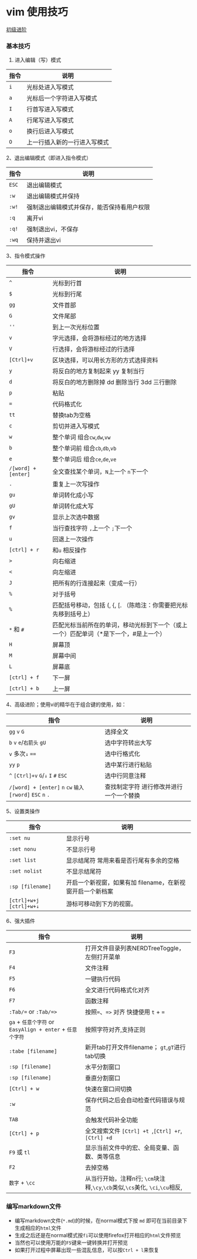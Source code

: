 # vim 使用技巧
[初级进阶](https://coolshell.cn/articles/5426.html)

### 基本技巧
1. 进入编辑（写）模式

|指令 |说明
|--------|--------
|`i`   | 光标处进入写模式
|`a`  | 光标后一个字符进入写模式
|`I`   | 行首写进入写模式
|`A`   | 行尾写进入写模式
|`o`   | 换行后进入写模式
|`O`   | 上一行插入新的一行进入写模式

2、退出编辑模式（即进入指令模式）

|指令 |说明
|--------|--------
|`ESC`  | 退出编辑模式
|`:w`   | 退出编辑模式并保持
|`:w!`  | 强制退出编辑模式并保存，能否保持看用户权限
|`:q`   | 离开vi
|`:q!`  | 强制退出vi，不保存
|`:wq`  | 保持并退出vi

3、指令模式操作

|指令 |说明
|--------|--------
|`^`   | 光标到行首
|`$`   | 光标到行尾
|`gg`  | 文件首部 
|`G` | 文件尾部
|`''`| 到上一次光标位置
|`v`  | 字元选择，会将游标经过的地方选择
|`V`  | 行选择，会将游标经过的行选择
|`[Ctrl]+v`  | 区块选择，可以用长方形的方式选择资料
|`y`  | 将反白的地方复制起来 yy 复制当行
|`d`  | 将反白的地方删除掉 dd 删除当行 3dd 三行删除
|`p`  | 粘贴
|`=`  | 代码格式化
|`tt`  | 替换tab为空格
|`c`  | 剪切并进入写模式
|`w`  | 整个单词 组合`cw`,`dw`,`vw`
|`b`  | 整个单词前 组合`cb`,`db`,`vb`
|`e`  | 整个单词后 组合`ce`,`de`,`ve`
|`/[word] + [enter]`  | 全文查找某个单词，`N`上一个 `n`下一个
|`.`  | 重复上一次写操作
|`gu`  | 单词转化成小写
|`gU`  | 单词转化成大写
|`gv`  | 显示上次选中数据
|`f`  | 当行查找字符 `,`上一个 `;`下一个
|`u`  | 回退上一次操作
|`[ctrl] + r`  | 和`u` 相反操作
|`>`  | 向右缩进
|`<`  | 向左缩进
|`J`  | 把所有的行连接起来（变成一行）
|`%`  | 对于括号
|`%` | 匹配括号移动，包括 (, {, [. （陈皓注：你需要把光标先移到括号上）
|`*` 和 `#`| 匹配光标当前所在的单词，移动光标到下一个（或上一个）匹配单词（*是下一个，#是上一个）
|`H`  | 屏幕顶
|`M`  | 屏幕中间
|`L`  | 屏幕底
|`[ctrl] + f`| 下一屏
|`[ctrl] + b`| 上一屏

4、高级进阶；使用vi的精华在于组合键的使用，如：

|指令 |说明
|--------|--------
|`gg` `v` `G` | 选择全文
|`b` `v` `e`/`右箭头` `gU` | 选中字符转出大写
|`v` 多次`↓` `==` | 选中行格式化
|`yy` `p` | 选中某行进行粘贴
|`^` `[Ctrl]+v` `G`/`↓` `I` `#` `ESC` | 选中行同意注释
|`/[word] + [enter]` `n` `cw` `输入[rword]` `ESC` `n` `.` | 查找制定字符 进行修改并进行一个一个替换

5、设置类操作

|指令 |说明
|--------|--------
|`:set nu`  | 显示行号
|`:set nonu`   | 不显示行号
|`:set list`  | 显示结尾符 常用来看是否行尾有多余的空格
|`:set nolist`  | 不显示结尾符 
|`:sp [filename]`| 开启一个新视窗，如果有加 filename，在新视窗开启一个新档案
|`[ctrl]+w+j` `[ctrl]+w+↓` | 游标可移动到下方的视窗。 


6、强大插件

|指令 |说明
|--------|--------
|`F3`   | 打开文件目录列表NERDTreeToggle，左侧打开菜单
|`F4`   | 文件注释
|`F5`   | 一键执行代码
|`F6`   | 全文进行代码格式化对齐
|`F7`   | 函数注释
|`:Tab/=` or `:Tab/=>`  | 按照`=`、`=>` 对齐 快捷使用 `t` + `=`
|`ga` + `任意个字符` or `EasyAlign + enter` +  `任意个字符` | 按照字符对齐,支持正则
|`:tabe [filename]`   | 新开tab打开文件filename； `gt`,`gT`进行tab切换 
|`:sp [filename]`  | 水平分割窗口
|`:sp [filename]` | 垂直分割窗口
|`[Ctrl] + w` | 快速在窗口间切换
|`:w`     | 保存代码之后会自动检查代码错误与规范
|`TAB`    | 会触发代码补全功能
|`[Ctrl] + p`  | 全文搜索文件 `[Ctrl] +t `,`[Ctrl] +r`,`[Ctrl] +d`
|`F9` 或 `tl`  | 显示当前文件中的宏、全局变量、函数、类等信息
|`F2`   | 去掉空格
|`数字` + `\cc` | 从当行开始，注释n行; `\cm`块注释,`\cy`,`\cb`类似,`\cs`美化, `\ci`,`\cu`相反, 

### 编写markdown文件

- 编写markdown文件(`*.md`)的时候，在normal模式下按 `md` 即可在当前目录下生成相应的`html`文件
- 生成之后还是在normal模式按`fi`可以使用firefox打开相应的`html`文件预览
- 当然也可以使用万能的`F5`键来一键转换并打开预览
- 如果打开过程中屏幕出现一些混乱信息，可以按`Ctrl + l`来恢复

